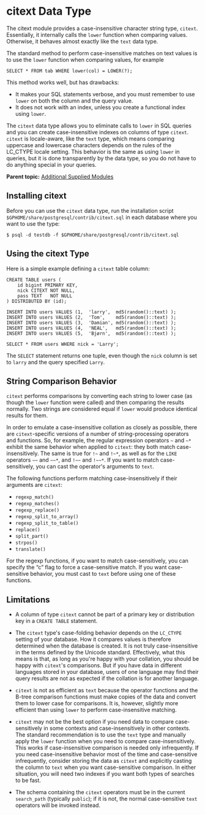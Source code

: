 # citext Data Type 

The citext module provides a case-insensitive character string type, `citext`. Essentially, it internally calls the `lower` function when comparing values. Otherwise, it behaves almost exactly like the `text` data type.

The standard method to perform case-insensitive matches on text values is to use the `lower` function when comparing values, for example

```
SELECT * FROM tab WHERE lower(col) = LOWER(?);
```

This method works well, but has drawbacks:

-   It makes your SQL statements verbose, and you must remember to use `lower` on both the column and the query value.
-   It does not work with an index, unless you create a functional index using `lower`.

The `citext` data type allows you to eliminate calls to `lower` in SQL queries and you can create case-insensitive indexes on columns of type `citext`. `citext` is locale-aware, like the `text` type, which means comparing uppercase and lowercase characters depends on the rules of the LC\_CTYPE locale setting. This behavior is the same as using `lower` in queries, but it is done transparently by the data type, so you do not have to do anything special in your queries.

**Parent topic:** [Additional Supplied Modules](contrib-modules.html)

## Installing citext 

Before you can use the `citext` data type, run the installation script `$GPHOME/share/postgresql/contrib/citext.sql` in each database where you want to use the type:

```
$ psql -d testdb -f $GPHOME/share/postgresql/contrib/citext.sql
```

## Using the citext Type 

Here is a simple example defining a `citext` table column:

```
CREATE TABLE users (
    id bigint PRIMARY KEY,
    nick CITEXT NOT NULL,
    pass TEXT   NOT NULL
) DISTRIBUTED BY (id);

INSERT INTO users VALUES (1,  'larry',  md5(random()::text) );
INSERT INTO users VALUES (2,  'Tom',    md5(random()::text) );
INSERT INTO users VALUES (3,  'Damian', md5(random()::text) );
INSERT INTO users VALUES (4,  'NEAL',   md5(random()::text) );
INSERT INTO users VALUES (5,  'Bjørn',  md5(random()::text) );

SELECT * FROM users WHERE nick = 'Larry';

```

The `SELECT` statement returns one tuple, even though the `nick` column is set to `larry` and the query specified `Larry`.

## String Comparison Behavior 

`citext` performs comparisons by converting each string to lower case \(as though the `lower` function were called\) and then comparing the results normally. Two strings are considered equal if `lower` would produce identical results for them.

In order to emulate a case-insensitive collation as closely as possible, there are `citext`-specific versions of a number of string-processing operators and functions. So, for example, the regular expression operators `~` and `~*` exhibit the same behavior when applied to `citext`: they both match case-insensitively. The same is true for `!~` and `!~*`, as well as for the `LIKE` operators `~~` and `~~*`, and `!~~` and `!~~*`. If you want to match case-sensitively, you can cast the operator's arguments to `text`.

The following functions perform matching case-insensitively if their arguments are `citext`:

-   `regexp_match()`
-   `regexp_matches()`
-   `regexp_replace()`
-   `regexp_split_to_array()`
-   `regexp_split_to_table()`
-   `replace()`
-   `split_part()`
-   `strpos()`
-   `translate()`

For the regexp functions, if you want to match case-sensitively, you can specify the “c” flag to force a case-sensitive match. If you want case-sensitive behavior, you must cast to `text` before using one of these functions.

## Limitations 

-   A column of type `citext` cannot be part of a primary key or distribution key in a `CREATE TABLE` statement.
-   The `citext` type's case-folding behavior depends on the `LC_CTYPE` setting of your database. How it compares values is therefore determined when the database is created. It is not truly case-insensitive in the terms defined by the Unicode standard. Effectively, what this means is that, as long as you're happy with your collation, you should be happy with `citext`'s comparisons. But if you have data in different languages stored in your database, users of one language may find their query results are not as expected if the collation is for another language.

-   `citext` is not as efficient as `text` because the operator functions and the B-tree comparison functions must make copies of the data and convert them to lower case for comparisons. It is, however, slightly more efficient than using `lower` to perform case-insensitive matching.
-   `citext` may not be the best option if you need data to compare case-sensitively in some contexts and case-insensitively in other contexts. The standard recommendation is to use the `text` type and manually apply the `lower` function when you need to compare case-insensitively. This works if case-insensitive comparison is needed only infrequently. If you need case-insensitive behavior most of the time and case-sensitive infrequently, consider storing the data as `citext` and explicitly casting the column to `text` when you want case-sensitive comparison. In either situation, you will need two indexes if you want both types of searches to be fast.
-   The schema containing the `citext` operators must be in the current `search_path` \(typically `public`\); if it is not, the normal case-sensitive `text` operators will be invoked instead.

